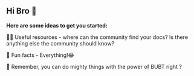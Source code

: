 ## Hi Bro 👋



**Here are some ideas to get you started:**

👩‍💻 Useful resources - where can the community find your docs? Is there anything else the community should know?

🍿 Fun facts - Everything!😂

🧙 Remember, you can do mighty things with the power of BUBT right ?

